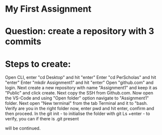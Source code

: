 # My First Assignment

# Question: create a repository with 3 commits
# Steps to create:
Open CLI, enter "cd Desktop" and hit "enter"
Enter "cd PerScholas" and hit "enter"
Enter "mkdir Assignment1" and hit "enter"
Open "github.com" and login.
Next create a new repository with name "Assignment1" and keep it as "Public" and click create.
Next copy the SSH from Github.com.
Now open the VS-Code and using "Open folder" option navigate to "Assignment1" folder.
Next open "New terminal"  from the tab Terminal and it to "bash.
Verify are you in the right folder now, enter pwd and hit enter, confirm and then proceed.
In the  git init - to initialise the folder with git
Ls +enter - to verify, you can if there is .git present

will be continued.

